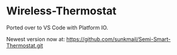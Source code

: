 # Wireless-Thermostat

Ported over to VS Code with Platform IO.

Newest version now at: https://github.com/sunkmail/Semi-Smart-Thermostat.git
